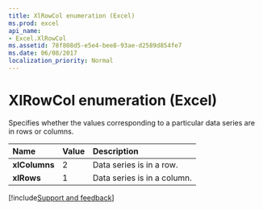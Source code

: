 ```yaml
---
title: XlRowCol enumeration (Excel)
ms.prod: excel
api_name:
- Excel.XlRowCol
ms.assetid: 78f808d5-e5e4-bee8-93ae-d2589d854fe7
ms.date: 06/08/2017
localization_priority: Normal
---
```



# XlRowCol enumeration (Excel)

Specifies whether the values corresponding to a particular data series are in rows or columns.



|Name|Value|Description|
|:-----|:-----|:-----|
| **xlColumns**|2|Data series is in a row.|
| **xlRows**|1|Data series is in a column.|

[!include[Support and feedback](~/includes/feedback-boilerplate.md)]